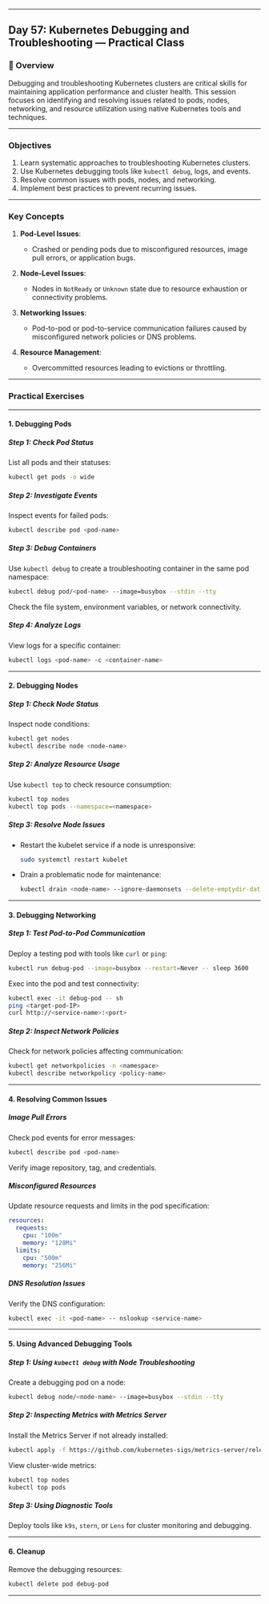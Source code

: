 ﻿---

## Day 57: Kubernetes Debugging and Troubleshooting — Practical Class

### 📘 Overview

Debugging and troubleshooting Kubernetes clusters are critical skills for maintaining application performance and cluster health. This session focuses on identifying and resolving issues related to pods, nodes, networking, and resource utilization using native Kubernetes tools and techniques.

---

### Objectives

1. Learn systematic approaches to troubleshooting Kubernetes clusters.
2. Use Kubernetes debugging tools like `kubectl debug`, logs, and events.
3. Resolve common issues with pods, nodes, and networking.
4. Implement best practices to prevent recurring issues.

---

### Key Concepts

1. **Pod-Level Issues**:
   - Crashed or pending pods due to misconfigured resources, image pull errors, or application bugs.

2. **Node-Level Issues**:
   - Nodes in `NotReady` or `Unknown` state due to resource exhaustion or connectivity problems.

3. **Networking Issues**:
   - Pod-to-pod or pod-to-service communication failures caused by misconfigured network policies or DNS problems.

4. **Resource Management**:
   - Overcommitted resources leading to evictions or throttling.

---

### Practical Exercises

---

#### 1. Debugging Pods

##### Step 1: Check Pod Status
List all pods and their statuses:
```bash
kubectl get pods -o wide
```

##### Step 2: Investigate Events
Inspect events for failed pods:
```bash
kubectl describe pod <pod-name>
```

##### Step 3: Debug Containers
Use `kubectl debug` to create a troubleshooting container in the same pod namespace:
```bash
kubectl debug pod/<pod-name> --image=busybox --stdin --tty
```
Check the file system, environment variables, or network connectivity.

##### Step 4: Analyze Logs
View logs for a specific container:
```bash
kubectl logs <pod-name> -c <container-name>
```

---

#### 2. Debugging Nodes

##### Step 1: Check Node Status
Inspect node conditions:
```bash
kubectl get nodes
kubectl describe node <node-name>
```

##### Step 2: Analyze Resource Usage
Use `kubectl top` to check resource consumption:
```bash
kubectl top nodes
kubectl top pods --namespace=<namespace>
```

##### Step 3: Resolve Node Issues
- Restart the kubelet service if a node is unresponsive:
  ```bash
  sudo systemctl restart kubelet
  ```
- Drain a problematic node for maintenance:
  ```bash
  kubectl drain <node-name> --ignore-daemonsets --delete-emptydir-data
  ```

---

#### 3. Debugging Networking

##### Step 1: Test Pod-to-Pod Communication
Deploy a testing pod with tools like `curl` or `ping`:
```bash
kubectl run debug-pod --image=busybox --restart=Never -- sleep 3600
```

Exec into the pod and test connectivity:
```bash
kubectl exec -it debug-pod -- sh
ping <target-pod-IP>
curl http://<service-name>:<port>
```

##### Step 2: Inspect Network Policies
Check for network policies affecting communication:
```bash
kubectl get networkpolicies -n <namespace>
kubectl describe networkpolicy <policy-name>
```

---

#### 4. Resolving Common Issues

##### Image Pull Errors
Check pod events for error messages:
```bash
kubectl describe pod <pod-name>
```
Verify image repository, tag, and credentials.

##### Misconfigured Resources
Update resource requests and limits in the pod specification:
```yaml
resources:
  requests:
    cpu: "100m"
    memory: "128Mi"
  limits:
    cpu: "500m"
    memory: "256Mi"
```

##### DNS Resolution Issues
Verify the DNS configuration:
```bash
kubectl exec -it <pod-name> -- nslookup <service-name>
```

---

#### 5. Using Advanced Debugging Tools

##### Step 1: Using `kubectl debug` with Node Troubleshooting
Create a debugging pod on a node:
```bash
kubectl debug node/<node-name> --image=busybox --stdin --tty
```

##### Step 2: Inspecting Metrics with Metrics Server
Install the Metrics Server if not already installed:
```bash
kubectl apply -f https://github.com/kubernetes-sigs/metrics-server/releases/latest/download/components.yaml
```

View cluster-wide metrics:
```bash
kubectl top nodes
kubectl top pods
```

##### Step 3: Using Diagnostic Tools
Deploy tools like `k9s`, `stern`, or `Lens` for cluster monitoring and debugging.

---

#### 6. Cleanup

Remove the debugging resources:
```bash
kubectl delete pod debug-pod
```

---
